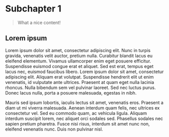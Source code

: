 # Subchapter 1

> What a nice content!

## Lorem ipsum

Lorem ipsum dolor sit amet, consectetur adipiscing elit. Nunc in turpis gravida, venenatis velit auctor, pretium nulla. Curabitur blandit lacus eu eleifend elementum. Vivamus ullamcorper enim eget posuere efficitur. Suspendisse euismod congue erat et aliquet. Sed est erat, tempus eget lacus nec, euismod faucibus libero. Lorem ipsum dolor sit amet, consectetur adipiscing elit. Aliquam erat volutpat. Suspendisse hendrerit elit ut enim venenatis, id vulputate ante ultrices. Praesent at quam eget nulla lacinia rhoncus. Nulla bibendum sem vel pulvinar laoreet. Sed nec luctus purus. Donec lacus nulla, porta a posuere malesuada, egestas in nibh.

Mauris sed ipsum lobortis, iaculis lectus sit amet, venenatis eros. Praesent a diam ut mi viverra malesuada. Aenean interdum quam felis, nec ultrices ex consectetur vel. Sed eu commodo quam, ac vehicula ligula. Aliquam interdum suscipit lorem, nec aliquet orci sodales sed. Phasellus sodales nec sapien pretium pharetra. Fusce nisi risus, interdum sit amet nunc non, eleifend venenatis nunc. Duis non pulvinar nisl.
